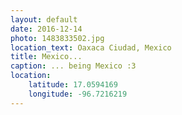 ```yaml
---
layout: default
date: 2016-12-14
photo: 1483833502.jpg
location_text: Oaxaca Ciudad, Mexico
title: Mexico...
caption: ... being Mexico :3
location:
    latitude: 17.0594169
    longitude: -96.7216219
---
```

